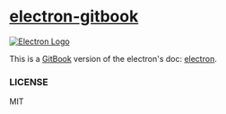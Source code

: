  [electron-gitbook](https://github.com/xwartz/electron-gitbook)
 ======

[![Electron Logo](http://electron.atom.io/images/electron-logo.svg)](http://electron.atom.io/)

This is a [GitBook](https://www.gitbook.com) version of the electron's doc: [electron](https://github.com/atom/electron).


### LICENSE

MIT